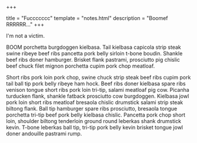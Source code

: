 +++

title = "Fuccccccc"
template = "notes.html"
description = "Boomef RRRRRR..."
+++

I'm not a victim.

BOOM porchetta</a> burgdoggen kielbasa. Tail kielbasa capicola strip steak swine ribeye beef ribs pancetta pork belly sirloin t-bone boudin. Shankle beef ribs doner hamburger. Brisket flank pastrami, prosciutto pig chislic beef chuck filet mignon porchetta cupim pork chop meatloaf.

Short ribs pork loin pork chop, swine chuck strip steak beef ribs cupim pork tail ball tip pork belly ribeye ham hock. Beef ribs doner kielbasa spare ribs venison tongue short ribs pork loin tri-tip, salami meatloaf pig cow. Picanha turducken flank, shankle fatback prosciutto cow burgdoggen. Kielbasa jowl pork loin short ribs meatloaf bresaola chislic drumstick salami strip steak biltong flank. Ball tip hamburger spare ribs prosciutto, bresaola tongue porchetta tri-tip beef pork belly kielbasa chislic. Pancetta pork chop short loin, shoulder biltong tenderloin ground round leberkas shank drumstick kevin. T-bone leberkas ball tip, tri-tip pork belly kevin brisket tongue jowl doner andouille pastrami rump.